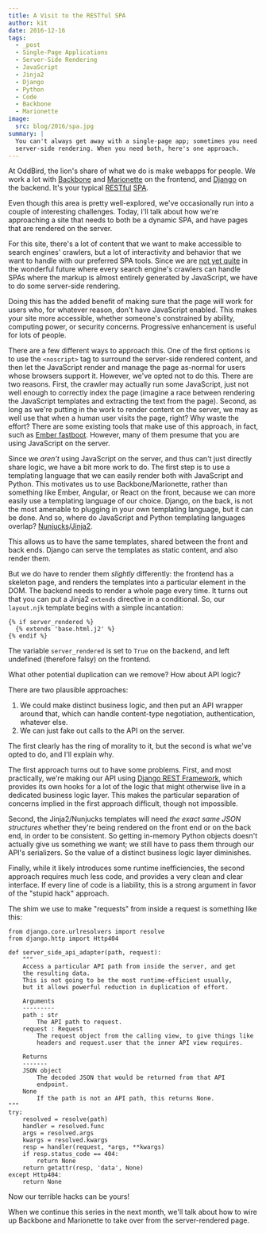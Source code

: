 ```yaml
---
title: A Visit to the RESTful SPA
author: kit
date: 2016-12-16
tags:
  - _post
  - Single-Page Applications
  - Server-Side Rendering
  - JavaScript
  - Jinja2
  - Django
  - Python
  - Code
  - Backbone
  - Marionette
image:
  src: blog/2016/spa.jpg
summary: |
  You can't always get away with a single-page app; sometimes you need
  server-side rendering. When you need both, here's one approach.
---
```


At OddBird, the lion's share of what we do is make webapps for people.
We work a lot with [Backbone] and [Marionette] on the frontend, and
[Django] on the backend. It's your typical [RESTful] [SPA].

Even though this area is pretty well-explored, we've occasionally run
into a couple of interesting challenges. Today, I'll talk about how
we're approaching a site that needs to both be a dynamic SPA, and have
pages that are rendered on the server.

For this site, there's a lot of content that we want to make accessible
to search engines' crawlers, but a lot of interactivity and behavior
that we want to handle with our preferred SPA tools. Since we are [not
yet quite] in the wonderful future where every search engine's crawlers
can handle SPAs where the markup is almost entirely generated by
JavaScript, we have to do some server-side rendering.

Doing this has the added benefit of making sure that the page will work
for users who, for whatever reason, don't have JavaScript enabled. This
makes your site more accessible, whether someone's constrained by
ability, computing power, or security concerns. Progressive enhancement
is useful for lots of people.

There are a few different ways to approach this. One of the first
options is to use the `<noscript>` tag to surround the server-side
rendered content, and then let the JavaScript render and manage the page
as-normal for users whose browsers support it. However, we've opted not
to do this. There are two reasons. First, the crawler may actually run
some JavaScript, just not well enough to correctly index the page
(imagine a race between rendering the JavaScript templates and
extracting the text from the page). Second, as long as we're putting in
the work to render content on the server, we may as well use that when a
human user visits the page, right? Why waste the effort? There are some
existing tools that make use of this approach, in fact, such as [Ember
fastboot]. However, many of them presume that you are using JavaScript
on the server.

Since we *aren't* using JavaScript on the server, and thus can't just
directly share logic, we have a bit more work to do. The first step is
to use a templating language that we can easily render both with
JavaScript and Python. This motivates us to use Backbone/Marionette,
rather than something like Ember, Angular, or React on the front,
because we can more easily use a templating language of our choice.
Django, on the back, is not the most amenable to plugging in your own
templating language, but it can be done. And so, where do JavaScript and
Python templating languages overlap? [Nunjucks]/[Jinja2].

This allows us to have the same templates, shared between the front and
back ends. Django can serve the templates as static content, and also
render them.

But we do have to render them *slightly* differently: the frontend has a
skeleton page, and renders the templates into a particular element in
the DOM. The backend needs to render a whole page every time. It turns
out that you can put a Jinja2 `extends` directive in a conditional. So,
our `layout.njk` template begins with a simple incantation:

    {% if server_rendered %}
      {% extends 'base.html.j2' %}
    {% endif %}

The variable `server_rendered` is set to `True` on the backend, and left
undefined (therefore falsy) on the frontend.

What other potential duplication can we remove? How about API logic?

There are two plausible approaches:

1.  We could make distinct business logic, and then put an API wrapper
    around that, which can handle content-type negotiation,
    authentication, whatever else.
2.  We can just fake out calls to the API on the server.

The first clearly has the ring of morality to it, but the second is what
we've opted to do, and I'll explain why.

The first approach turns out to have some problems. First, and most
practically, we're making our API using [Django REST Framework], which
provides its own hooks for a lot of the logic that might otherwise live
in a dedicated business logic layer. This makes the particular
separation of concerns implied in the first approach difficult, though
not impossible.

Second, the Jinja2/Nunjucks templates will need *the exact same JSON
structures* whether they're being rendered on the front end or on the
back end, in order to be consistent. So getting in-memory Python objects
doesn't actually give us something we want; we still have to pass them
through our API's serializers. So the value of a distinct business logic
layer diminishes.

Finally, while it likely introduces some runtime inefficiencies, the
second approach requires much less code, and provides a very clean and
clear interface. If every line of code is a liability, this is a strong
argument in favor of the "stupid hack" approach.

The shim we use to make "requests" from inside a request is something
like this:

    from django.core.urlresolvers import resolve
    from django.http import Http404

    def server_side_api_adapter(path, request):
        """
        Access a particular API path from inside the server, and get
        the resulting data.
        This is not going to be the most runtime-efficient usually,
        but it allows powerful reduction in duplication of effort.

        Arguments
        ---------
        path : str
            The API path to request.
        request : Request
            The request object from the calling view, to give things like
            headers and request.user that the inner API view requires.

        Returns
        -------
        JSON object
            The decoded JSON that would be returned from that API
            endpoint.
        None
            If the path is not an API path, this returns None.
    """
    try:
        resolved = resolve(path)
        handler = resolved.func
        args = resolved.args
        kwargs = resolved.kwargs
        resp = handler(request, *args, **kwargs)
        if resp.status_code == 404:
            return None
        return getattr(resp, 'data', None)
    except Http404:
        return None

Now our terrible hacks can be yours!

When we continue this series in the next month, we'll talk about how to
wire up Backbone and Marionette to take over from the server-rendered
page.

  [Backbone]: http://backbonejs.org/
  [Marionette]: http://marionettejs.com/
  [Django]: https://www.djangoproject.com/
  [RESTful]: https://en.wikipedia.org/wiki/Representational_state_transfer
  [SPA]: https://en.wikipedia.org/wiki/Single-page_application
  [not yet quite]: https://allotment.digital/learn/technical-seo/advanced-concepts/angularjs-seo/
  [Ember fastboot]: https://www.ember-fastboot.com/
  [Nunjucks]: https://mozilla.github.io/nunjucks/
  [Jinja2]: http://jinja.pocoo.org/docs/dev/
  [Django REST Framework]: http://www.django-rest-framework.org/
